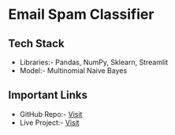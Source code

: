 # Email Spam Classifier

## Tech Stack
- Libraries:- Pandas, NumPy, Sklearn, Streamlit
- Model:- Multinomial Naive Bayes

## Important Links
- GitHub Repo:- [Visit](https://github.com/Adm-2005/Email-Spam-Classifier)
- Live Project:- [Visit]()